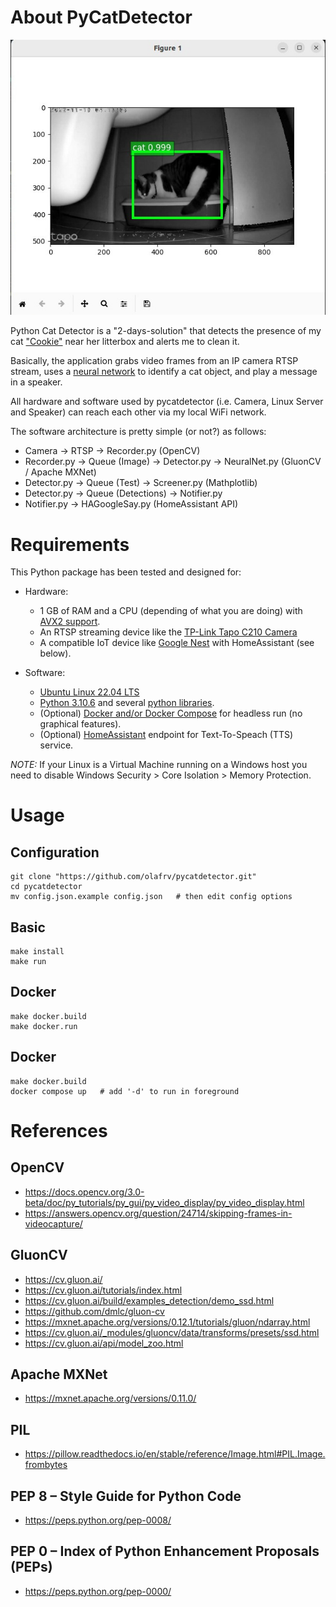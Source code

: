 # About PyCatDetector

!["Cookie"](tests/cookie.jpeg) 

Python Cat Detector is a "2-days-solution" that detects the presence of my cat ["Cookie"](tests/cookie.jpeg) near her litterbox and alerts me to clean it.

Basically, the application grabs video frames from an IP camera RTSP stream, uses a [neural network](pycatdetector/NeuralNet.py) to identify a cat object, and play a message in a speaker.

All hardware and software used by pycatdetector (i.e. Camera, Linux Server and Speaker) can reach each other via my local WiFi network.

The software architecture is pretty simple (or not?) as follows:

* Camera -> RTSP -> Recorder.py (OpenCV)
* Recorder.py -> Queue (Image) -> Detector.py -> NeuralNet.py (GluonCV / Apache MXNet)
* Detector.py -> Queue (Test) -> Screener.py (Mathplotlib)
* Detector.py -> Queue (Detections) -> Notifier.py
* Notifier.py -> HAGoogleSay.py (HomeAssistant API)

# Requirements

This Python package has been tested and designed for:

* Hardware:
  * 1 GB of RAM and a CPU (depending of what you are doing) with [AVX2 support](https://en.wikipedia.org/wiki/Advanced_Vector_Extensions).
  * An RTSP streaming device like the [TP-Link Tapo C210 Camera](https://www.tp-link.com/en/home-networking/cloud-camera/tapo-c210/) 
  * A compatible IoT device like [Google Nest](https://store.google.com/product/google_nest_mini?hl=de) with HomeAssistant (see below).

* Software:
  * [Ubuntu Linux 22.04 LTS](https://releases.ubuntu.com/)
  * [Python 3.10.6](https://docs.python.org/3/) and several [python libraries](https://github.com/olafrv/pycatdetector/blob/master/requirements.txt).
  * (Optional) [Docker and/or Docker Compose](https://docs.docker.com/) for headless run (no graphical features).
  * (Optional) [HomeAssistant](https://www.home-assistant.io/) endpoint for Text-To-Speach (TTS) service.

*NOTE:* If your Linux is a Virtual Machine running on a Windows host you need to disable Windows Security > Core Isolation > Memory Protection.

# Usage

## Configuration
```shell
git clone "https://github.com/olafrv/pycatdetector.git"
cd pycatdetector
mv config.json.example config.json   # then edit config options
```
## Basic
```shell
make install
make run
```

## Docker

```shell
make docker.build
make docker.run
```
## Docker
```
make docker.build
docker compose up   # add '-d' to run in foreground
```

# References
## OpenCV
* https://docs.opencv.org/3.0-beta/doc/py_tutorials/py_gui/py_video_display/py_video_display.html
* https://answers.opencv.org/question/24714/skipping-frames-in-videocapture/

## GluonCV
* https://cv.gluon.ai/
* https://cv.gluon.ai/tutorials/index.html
* https://cv.gluon.ai/build/examples_detection/demo_ssd.html
* https://github.com/dmlc/gluon-cv
* https://mxnet.apache.org/versions/0.12.1/tutorials/gluon/ndarray.html
* https://cv.gluon.ai/_modules/gluoncv/data/transforms/presets/ssd.html
* https://cv.gluon.ai/api/model_zoo.html

## Apache MXNet
* https://mxnet.apache.org/versions/0.11.0/
## PIL
* https://pillow.readthedocs.io/en/stable/reference/Image.html#PIL.Image.frombytes

## PEP 8 – Style Guide for Python Code
* https://peps.python.org/pep-0008/
## PEP 0 – Index of Python Enhancement Proposals (PEPs)
* https://peps.python.org/pep-0000/